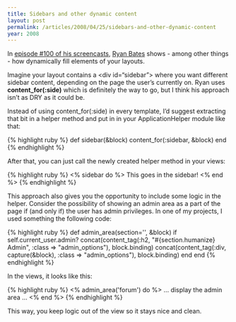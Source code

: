 ```yaml
---
title: Sidebars and other dynamic content
layout: post
permalink: /articles/2008/04/25/sidebars-and-other-dynamic-content
year: 2008
---
```


In [episode \#100 of his
screencasts](http://railscasts.com/episodes/100), [Ryan
Bates](http://railscasts.com) shows - among other things - how
dynamically fill elements of your layouts.

Imagine your layout contains a \<div id=“sidebar”\> where you want
different sidebar content, depending on the page the user’s currently
on. Ryan uses **content_for(:side)** which is definitely the way to go,
but I think his approach isn’t as DRY as it could be.

Instead of using content_for(:side) in every template, I’d suggest
extracting that bit in a helper method and put in in your
ApplicationHelper module like that:

{% highlight ruby %}
def sidebar(&block)
  content_for(:sidebar, &block)
end
{% endhighlight %}

After that, you can just call the newly created helper method in your
views:

{% highlight ruby %}
<% sidebar do %>
This goes in the sidebar!
<% end %>
{% endhighlight %}

This approach also gives you the opportunity to include some logic in
the helper. Consider the possibility of showing an admin area as a part
of the page if (and only if) the user has admin privileges. In one of my
projects, I used something the following code:

{% highlight ruby %}
def admin_area(section='', &block)
  if self.current_user.admin?
    concat(content_tag(:h2, "#{section.humanize} Admin", :class => "admin_options"), block.binding)
    concat(content_tag(:div, capture(&block), :class => "admin_options"), block.binding)
  end
end
{% endhighlight %}

In the views, it looks like this:

{% highlight ruby %}
<% admin_area('forum') do %>
... display the admin area ...
<% end %>
{% endhighlight %}

This way, you keep logic out of the view so it stays nice and clean.
